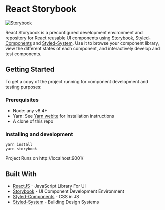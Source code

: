 # React Storybook

[![Storybook](https://github.com/storybooks/press/blob/master/badges/storybook.svg)](https://github.com/storybooks/storybook)

React Storybook is a preconfigured development environment and repository for React reusable UI components using [Storybook](https://github.com/storybooks/storybook), [Styled-Components](https://github.com/styled-components/styled-components) and [Styled-System](https://github.com/jxnblk/styled-system). Use it to browse your component library, view the different states of each component, and interactively develop and test components.

## Getting Started

To get a copy of the project running for component development and testing purposes:

### Prerequisites

-   Node: any v8.4+
-   Yarn: See [Yarn webite](https://yarnpkg.com/lang/en/docs/install/) for installation instructions
-   A clone of this repo

### Installing and development

```
yarn install
yarn storybook
```

Project Runs on http://localhost:9001/

## Built With

-   [ReactJS](https://github.com/facebook/react) - JavaScript Library For UI
-   [Storybook](https://github.com/storybooks/storybook) - UI Component Development Environment
-   [Styled-Components](https://github.com/styled-components/styled-components) - CSS in JS
-   [Styled-System](https://github.com/jxnblk/styled-system) - Building Design Systems
